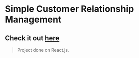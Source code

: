 # Simple Customer Relationship Management 
## Check it out [here](http://crmbetd.azurewebsites.net)
> Project done on React.js.

